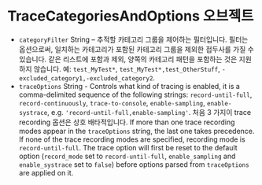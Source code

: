 # TraceCategoriesAndOptions 오브젝트

* `categoryFilter` String – 추적할 카테고리 그룹을 제어하는 필터입니다. 필터는 옵션으로써, 일치하는 카테고리가 포함된 카테고리 그룹을 제외한 접두사를 가질 수 있습니다. 같은 리스트에 포함과 제외, 양쪽의 카테고리 패턴을 포함하는 것은 지원하지 않습니다. 예: `test_MyTest*`, `test_MyTest*,test_OtherStuff`, `-excluded_category1,-excluded_category2`.
* `traceOptions` String - Controls what kind of tracing is enabled, it is a comma-delimited sequence of the following strings: `record-until-full`, `record-continuously`, `trace-to-console`, `enable-sampling`, `enable-systrace`, e.g. `'record-until-full,enable-sampling'`. 처음 3 가지이 trace recording 옵션은 상호 배타적입니다. If more than one trace recording modes appear in the `traceOptions` string, the last one takes precedence. If none of the trace recording modes are specified, recording mode is `record-until-full`. The trace option will first be reset to the default option (`record_mode` set to `record-until-full`, `enable_sampling` and `enable_systrace` set to `false`) before options parsed from `traceOptions` are applied on it.